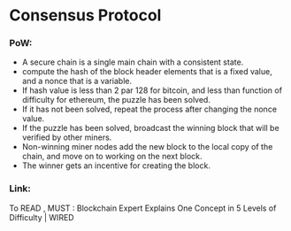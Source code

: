 # Consensus Protocol

### PoW:
- A secure chain is a single main chain with a consistent state. 
- compute the hash of the block header elements that is a fixed value, and a nonce that is a variable. 
- If hash value is less than 2 par 128 for bitcoin, and less than function of difficulty for ethereum, the puzzle has been solved. 
- If it has not been solved, repeat the process after changing the nonce value. 
- If the puzzle has been solved, broadcast the winning block that will be verified by other miners. 
- Non-winning miner nodes add the new block to the local copy of the chain, and move on to working on the next block. 
- The winner gets an incentive for creating the block.

### Link:
To READ , MUST : Blockchain Expert Explains One Concept in 5 Levels of Difficulty | WIRED

